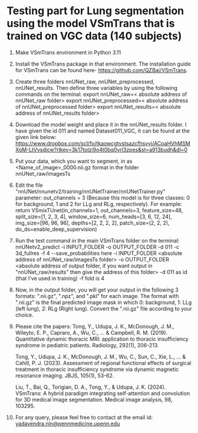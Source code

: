 # Testing part for Lung segmentation using the model VSmTrans that is trained on VGC data (140 subjects)

1. Make VSmTrans environment in Python 3.11
2. Install the VSmTrans package in that environment. The installation guide for VSmTrans can be found here- https://github.com/QZBai/VSmTrans.
	
3. Create three folders nnUNet_raw, nnUNet_preprocessed, nnUNet_results. Then define three variables by using the following commands on the terminal:
	export nnUNet_raw=< absolute address of nnUNet_raw folder>
	export nnUNet_preprocessed=< absolute address of nnUNet_preprocessed folder>
	export nnUNet_results=< absolute address of nnUNet_results folder>

4. Download the model weight and place it in the nnUNet_results folder. I have given the id 011 and named Dataset011_VGC, it can be found at the given link below:
	https://www.dropbox.com/scl/fo/tkaowcgtvstsazcfhsvyj/ACoaHVhMSMXoM-LtVvsdicw?rlkey=3k17tolzi9o4t0bq0yrl3zpes&st=a913budh&dl=0

5. Put your data, which you want to segment, in as <Name_of_image>_0000.nii.gz format in the folder nnUNet_raw/imagesTs
6. Edit the file "nnUNet/nnunetv2/training/nnUNetTrainer/nnUNetTrainer.py" parameter: out_channels = 3 (Because this model is for three classes: 0 for background, 1 and 2 for LLg and RLg, respectively). For example:
			return VSmixTUnet(in_channels=1,
						  out_channels=3,
						  feature_size=48,
						  split_size=[1, 2, 3, 4],
						  window_size=6,
						  num_heads=[3, 6, 12, 24],
						  img_size=[96, 96, 96],
						  depths=[2, 2, 2, 2],
						  patch_size=(2, 2, 2),
						  do_ds=enable_deep_supervision)


7. Run the test command in the main VSmTrans folder on the terminal:
 	nnUNetv2_predict -i INPUT_FOLDER -o OUTPUT_FOLDER -d 011 -c 3d_fullres -f 4 --save_probabilities
 	here -i INPUT_FOLDER <absolute address of nnUNet_raw/imagesTs folder>
 	-o OUTPUT_FOLDER <absolute address of output folder, if you want output in "nnUNet_raw/results" then give the address of this folder>
 	-d 011 as id (that I've used in training) 
 	-f fold is 4
 		
8. Now, in the output folder, you will get your output in the following 3 formats: ".nii.gz", ".npz", and ".pkl" for each image. The format with ".nii.gz" is the final predicted image mask in which 0: background, 1: LLg (left lung), 2: RLg (Right lung). Convert the ".nii.gz" file according to your choice.

9. Please cite the papers:
	Tong, Y., Udupa, J. K., McDonough, J. M., Wileyto, E. P., Capraro, A., Wu, C., ... & Campbell, R. M. (2019). Quantitative dynamic thoracic MRI: application to thoracic insufficiency syndrome in pediatric patients. Radiology, 292(1), 206-213.
	
	Tong, Y., Udupa, J. K., McDonough, J. M., Wu, C., Sun, C., Xie, L., ... & Cahill, P. J. (2023). Assessment of regional functional effects of surgical treatment in thoracic insufficiency syndrome via dynamic magnetic resonance imaging. JBJS, 105(1), 53-62.
	
	Liu, T., Bai, Q., Torigian, D. A., Tong, Y., & Udupa, J. K. (2024). VSmTrans: A hybrid paradigm integrating self-attention and convolution for 3D medical image segmentation. Medical image analysis, 98, 103295.

10. For any query, please feel free to contact at the email id: yadavendra.nln@pennmedicine.upenn.edu
